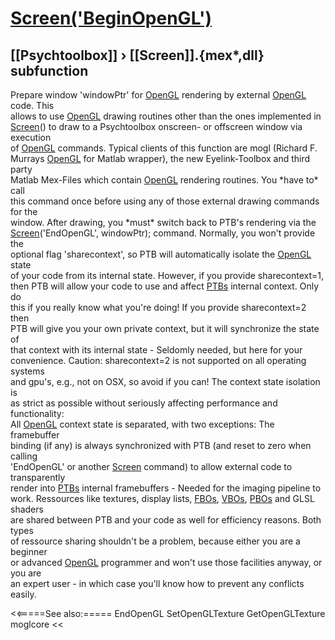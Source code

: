 # [Screen('BeginOpenGL')](Screen-BeginOpenGL) 
## [[Psychtoolbox]] &#8250; [[Screen]].{mex*,dll} subfunction


Prepare window 'windowPtr' for [OpenGL](OpenGL) rendering by external [OpenGL](OpenGL) code. This  
allows to use [OpenGL](OpenGL) drawing routines other than the ones implemented in  
[Screen](Screen)() to draw to a Psychtoolbox onscreen- or offscreen window via execution  
of [OpenGL](OpenGL) commands. Typical clients of this function are mogl (Richard F.  
Murrays [OpenGL](OpenGL) for Matlab wrapper), the new Eyelink-Toolbox and third party  
Matlab Mex-Files which contain [OpenGL](OpenGL) rendering routines. You \*have to\* call  
this command once before using any of those external drawing commands for the  
window. After drawing, you \*must\* switch back to PTB's rendering via the  
[Screen](Screen)('EndOpenGL', windowPtr); command. Normally, you won't provide the  
optional flag 'sharecontext', so PTB will automatically isolate the [OpenGL](OpenGL) state  
of your code from its internal state. However, if you provide sharecontext=1,  
then PTB will allow your code to use and affect [PTBs](PTBs) internal context. Only do  
this if you really know what you're doing! If you provide sharecontext=2 then  
PTB will give you your own private context, but it will synchronize the state of  
that context with its internal state - Seldomly needed, but here for your  
convenience. Caution: sharecontext=2 is not supported on all operating systems  
and gpu's, e.g., not on OSX, so avoid if you can! The context state isolation is  
as strict as possible without seriously affecting performance and functionality:  
All [OpenGL](OpenGL) context state is separated, with two exceptions: The framebuffer  
binding (if any) is always synchronized with PTB (and reset to zero when calling  
'EndOpenGL' or another [Screen](Screen) command) to allow external code to transparently  
render into [PTBs](PTBs) internal framebuffers - Needed for the imaging pipeline to  
work. Ressources like textures, display lists, [FBOs](FBOs), [VBOs](VBOs), [PBOs](PBOs) and GLSL shaders  
are shared between PTB and your code as well for efficiency reasons. Both types  
of ressource sharing shouldn't be a problem, because either you are a beginner  
or advanced [OpenGL](OpenGL) programmer and won't use those facilities anyway, or you are  
an expert user - in which case you'll know how to prevent any conflicts easily.  


<<=====See also:=====
EndOpenGL SetOpenGLTexture GetOpenGLTexture moglcore
<<